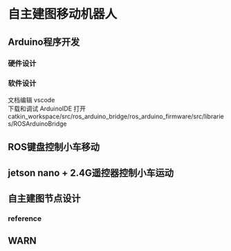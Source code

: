# 自主建图移动机器人

## Arduino程序开发
### 硬件设计

### 软件设计
文档编辑   vscode  
下载和调试 ArduinoIDE 打开 catkin_workspace/src/ros_arduino_bridge/ros_arduino_firmware/src/libraries/ROSArduinoBridge

## ROS键盘控制小车移动


## jetson nano + 2.4G遥控器控制小车运动


## 自主建图节点设计



### reference


## WARN
